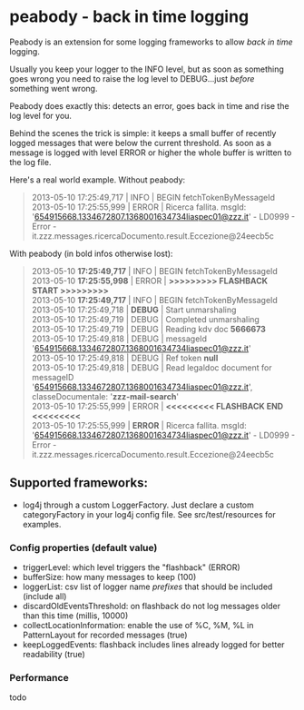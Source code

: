 peabody - back in time logging
=======

Peabody is an extension for some logging frameworks to allow *back in time* logging.

Usually you keep your logger to the INFO level, but as soon as something goes wrong 
you need to raise the log level to DEBUG...just *before* something went wrong.

Peabody does exactly this: detects an error, goes back in time and rise the log 
level for you.

Behind the scenes the trick is simple: it keeps a small buffer of recently logged messages
that were below the current threshold. As soon as a message is logged with level ERROR
or higher the whole buffer is written to the log file.

Here's a real world example. Without peabody:

> 2013-05-10 17:25:49,717 | INFO  |  BEGIN fetchTokenByMessageId  
2013-05-10 17:25:55,999 | ERROR |  Ricerca fallita. msgId: '<654915668.1334672807.1368001634734liaspec01@zzz.it>' - LD0999 - Error - it.zzz.messages.ricercaDocumento.result.Eccezione@24eecb5c  

With peabody (in bold infos otherwise lost):

> 2013-05-10 **17:25:49,717** | INFO  |  BEGIN fetchTokenByMessageId  
2013-05-10 **17:25:55,998** | ERROR |  **>>>>>>>>> FLASHBACK START >>>>>>>>>**  
2013-05-10 **17:25:49,717** | INFO  |  BEGIN fetchTokenByMessageId  
2013-05-10 17:25:49,718 | **DEBUG** |  Start unmarshaling  
2013-05-10 17:25:49,719 | DEBUG |  Completed unmarshaling  
2013-05-10 17:25:49,719 | DEBUG |  Reading kdv doc **5666673**  
2013-05-10 17:25:49,818 | DEBUG |  messageId '<654915668.1334672807.1368001634734liaspec01@zzz.it>'  
2013-05-10 17:25:49,818 | DEBUG |  Ref token **null**  
2013-05-10 17:25:49,818 | DEBUG |  Read legaldoc document for messageID  '<654915668.1334672807.1368001634734liaspec01@zzz.it>', classeDocumentale: '**zzz-mail-search**'  
2013-05-10 17:25:55,999 | ERROR |  **<<<<<<<<<  FLASHBACK END  <<<<<<<<<**  
2013-05-10 17:25:55,999 | **ERROR** |  Ricerca fallita. msgId:  '<654915668.1334672807.1368001634734liaspec01@zzz.it>' - LD0999 - Error - it.zzz.messages.ricercaDocumento.result.Eccezione@24eecb5c  

## Supported frameworks:

- log4j through a custom LoggerFactory. Just declare a custom categoryFactory in your log4j config file. See src/test/resources for examples.

### Config properties (default value)

* triggerLevel: which level triggers the "flashback" (ERROR)
* bufferSize: how many messages to keep (100)
* loggerList: csv list of logger name *prefixes* that should be included (include all)
* discardOldEventsThreshold: on flashback do not log messages older than this time (millis, 10000)
* collectLocationInformation: enable the use of %C, %M, %L in PatternLayout for recorded messages (true)
* keepLoggedEvents: flashback includes lines already logged for better readability (true)

### Performance

todo

